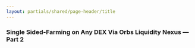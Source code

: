 ```yaml
---
layout: partials/shared/page-header/title
---
```


### Single Sided-Farming on Any DEX Via Orbs Liquidity Nexus — Part 2
